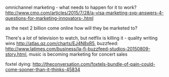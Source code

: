 omnichannel marketing - what needs to happen for it to work? http://www.cmo.com/articles/2015/7/28/a-visa-marketing-svp-answers-4-questions-for-marketing-innovators-.html

as the next 2 billion come online how will they be marketed to?

There's a *lot* of television to watch, but netflix is killing it - quality writing wins http://atlas.qz.com/charts/EJ4N8xR5, buzzfeed: http://www.latimes.com/business/la-fi-buzzfeed-studios-20150809-story.html, music is becoming marketing for concert sales

foxtel dying: http://theconversation.com/foxtels-bundle-of-pain-could-come-sooner-than-it-thinks-45834
